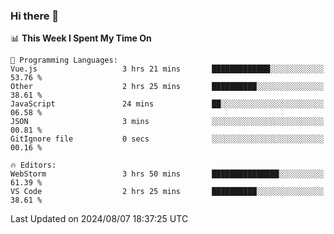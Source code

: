 ### Hi there 👋

<!--
**asdf12303116/asdf12303116** is a ✨ _special_ ✨ repository because its `README.md` (this file) appears on your GitHub profile.

Here are some ideas to get you started:

- 🔭 I’m currently working on ...
- 🌱 I’m currently learning ...
- 👯 I’m looking to collaborate on ...
- 🤔 I’m looking for help with ...
- 💬 Ask me about ...
- 📫 How to reach me: ...
- 😄 Pronouns: ...
- ⚡ Fun fact: ...
-->

<!--START_SECTION:waka-->
📊 **This Week I Spent My Time On** 

```text
💬 Programming Languages: 
Vue.js                   3 hrs 21 mins       █████████████░░░░░░░░░░░░   53.76 % 
Other                    2 hrs 25 mins       ██████████░░░░░░░░░░░░░░░   38.61 % 
JavaScript               24 mins             ██░░░░░░░░░░░░░░░░░░░░░░░   06.58 % 
JSON                     3 mins              ░░░░░░░░░░░░░░░░░░░░░░░░░   00.81 % 
GitIgnore file           0 secs              ░░░░░░░░░░░░░░░░░░░░░░░░░   00.16 % 

🔥 Editors: 
WebStorm                 3 hrs 50 mins       ███████████████░░░░░░░░░░   61.39 % 
VS Code                  2 hrs 25 mins       ██████████░░░░░░░░░░░░░░░   38.61 % 
```


 Last Updated on 2024/08/07 18:37:25 UTC
<!--END_SECTION:waka-->
